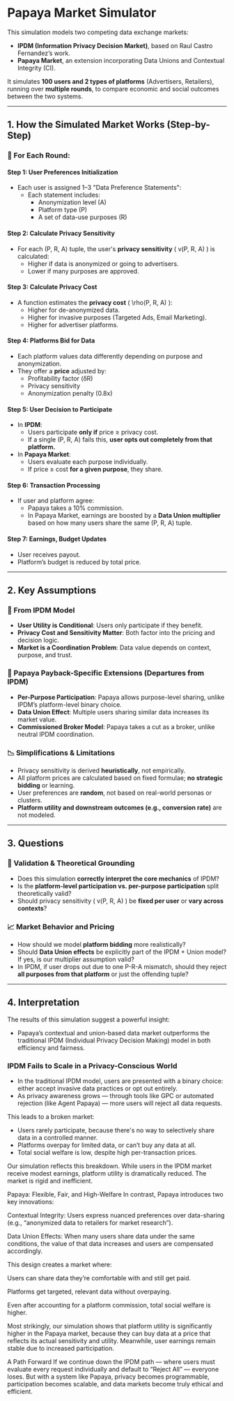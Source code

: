 
# Papaya Market Simulator

This simulation models two competing data exchange markets:  
- **IPDM (Information Privacy Decision Market)**, based on Raul Castro Fernandez’s work.  
- **Papaya Market**, an extension incorporating Data Unions and Contextual Integrity (CI).

It simulates **100 users and 2 types of platforms** (Advertisers, Retailers), running over **multiple rounds**, to compare economic and social outcomes between the two systems.

---

## 1. How the Simulated Market Works (Step-by-Step)

### 🔁 For Each Round:
#### Step 1: **User Preferences Initialization**
- Each user is assigned 1–3 "Data Preference Statements":
  - Each statement includes:
    - Anonymization level (A)
    - Platform type (P)
    - A set of data-use purposes (R)

#### Step 2: **Calculate Privacy Sensitivity**
- For each (P, R, A) tuple, the user's **privacy sensitivity** \( v(P, R, A) \) is calculated:
  - Higher if data is anonymized or going to advertisers.
  - Lower if many purposes are approved.

#### Step 3: **Calculate Privacy Cost**
- A function estimates the **privacy cost** \( \rho(P, R, A) \):
  - Higher for de-anonymized data.
  - Higher for invasive purposes (Targeted Ads, Email Marketing).
  - Higher for advertiser platforms.

#### Step 4: **Platforms Bid for Data**
- Each platform values data differently depending on purpose and anonymization.
- They offer a **price** adjusted by:
  - Profitability factor (δR)
  - Privacy sensitivity
  - Anonymization penalty (0.8x)

#### Step 5: **User Decision to Participate**
- In **IPDM**:
  - Users participate **only if** price ≥ privacy cost.
  - If a single (P, R, A) fails this, **user opts out completely from that platform.**
- In **Papaya Market**:
  - Users evaluate each purpose individually.
  - If price ≥ cost **for a given purpose**, they share.

#### Step 6: **Transaction Processing**
- If user and platform agree:
  - Papaya takes a 10% commission.
  - In Papaya Market, earnings are boosted by a **Data Union multiplier** based on how many users share the same (P, R, A) tuple.

#### Step 7: **Earnings, Budget Updates**
- User receives payout.
- Platform’s budget is reduced by total price.

---

## 2. Key Assumptions

### 🧠 From IPDM Model
- **User Utility is Conditional**: Users only participate if they benefit.
- **Privacy Cost and Sensitivity Matter**: Both factor into the pricing and decision logic.
- **Market is a Coordination Problem**: Data value depends on context, purpose, and trust.

### 🍊 Papaya Payback-Specific Extensions (Departures from IPDM)
- **Per-Purpose Participation**: Papaya allows purpose-level sharing, unlike IPDM’s platform-level binary choice.
- **Data Union Effect**: Multiple users sharing similar data increases its market value.
- **Commissioned Broker Model**: Papaya takes a cut as a broker, unlike neutral IPDM coordination.

### 📉 Simplifications & Limitations
- Privacy sensitivity is derived **heuristically**, not empirically.
- All platform prices are calculated based on fixed formulae; **no strategic bidding** or learning.
- User preferences are **random**, not based on real-world personas or clusters.
- **Platform utility and downstream outcomes (e.g., conversion rate)** are not modeled.

---

## 3. Questions

### 🎯 Validation & Theoretical Grounding
- Does this simulation **correctly interpret the core mechanics** of IPDM?
- Is the **platform-level participation vs. per-purpose participation** split theoretically valid?
- Should privacy sensitivity \( v(P, R, A) \) be **fixed per user** or **vary across contexts**?

### 📈 Market Behavior and Pricing
- How should we model **platform bidding** more realistically?
- Should **Data Union effects** be explicitly part of the IPDM + Union model? If yes, is our multiplier assumption valid?
- In IPDM, if user drops out due to one P-R-A mismatch, should they reject **all purposes from that platform** or just the offending tuple?

---

## 4. Interpretation

The results of this simulation suggest a powerful insight:

- Papaya’s contextual and union-based data market outperforms the traditional IPDM (Individual Privacy Decision Making) model in both efficiency and fairness.

### IPDM Fails to Scale in a Privacy-Conscious World

- In the traditional IPDM model, users are presented with a binary choice: either accept invasive data practices or opt out entirely. 
- As privacy awareness grows — through tools like GPC or automated rejection (like Agent Papaya) — more users will reject all data requests. 

This leads to a broken market:
- Users rarely participate, because there's no way to selectively share data in a controlled manner.
- Platforms overpay for limited data, or can’t buy any data at all.
- Total social welfare is low, despite high per-transaction prices.

Our simulation reflects this breakdown. While users in the IPDM market receive modest earnings, platform utility is dramatically reduced. The market is rigid and inefficient.

Papaya: Flexible, Fair, and High-Welfare
In contrast, Papaya introduces two key innovations:

Contextual Integrity: Users express nuanced preferences over data-sharing (e.g., “anonymized data to retailers for market research”).

Data Union Effects: When many users share data under the same conditions, the value of that data increases and users are compensated accordingly.

This design creates a market where:

Users can share data they’re comfortable with and still get paid.

Platforms get targeted, relevant data without overpaying.

Even after accounting for a platform commission, total social welfare is higher.

Most strikingly, our simulation shows that platform utility is significantly higher in the Papaya market, because they can buy data at a price that reflects its actual sensitivity and utility. Meanwhile, user earnings remain stable due to increased participation.

A Path Forward
If we continue down the IPDM path — where users must evaluate every request individually and default to “Reject All” — everyone loses. But with a system like Papaya, privacy becomes programmable, participation becomes scalable, and data markets become truly ethical and efficient.

